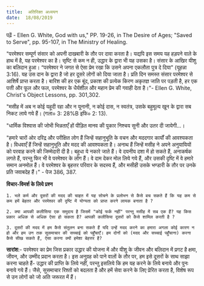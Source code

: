 ```yaml
---
title:  अतिरिक्त अध्ययन
date:  18/08/2019
---
```


पढ़ें - Ellen G. White, God with us," PP. 19-26, in The Desire of Ages; "Saved to Serve", pp. 95-107, in The Ministry of Healing.

"परमेश्वर सम्पूर्ण संसार को अपनी दाखबारी के तौर पर दावा करता है। यद्यपि इस समय यह हड़पने वाले के हाथ में है, यह परमेश्वर का है। सृष्टि से कम न ही, उद्धार के द्वारा भी यह उसका है। संसार के आखिर यीशु का बलिदान हुआ। “परमेश्वर ने जगत से ऐसा प्रेम रखा कि उसने अपना एकलौता पुत्र दे दिया" (यूहन्ना 3:16). यह उस दान के द्वारा है जो हर दूसरे लोगों को दिया जाता है। प्रति दिन समस्त संसार परमेश्वर से आशिर्षे प्राप्त करता है। बारिश की हर एक बूंद, प्रकाश की प्रत्येक किरण अकृतज्ञ जाति पर पड़ती है, हर एक पत्ती और फूल और फल, परमेश्वर के धैर्यशील और महान प्रेम की गवाही देता है।"- Ellen G. White, Christ's Object Lessons, pp. 301,302.

"मसीह में अब न कोई यहूदी रहा और न यूनानी, न कोई दास, न स्वतंत्र, उसके बहुमूल्य खून के द्वारा सब निकट लाये गये हैं। (गला० 3: 28%B इफि० 2: 13).

"धार्मिक विश्वास की जोभी भिन्नताएँ हों पीड़ित मानव की पुकार निश्चय सुनी और उतर दी जायेगी...।

"हमारे चारों ओर दरिद्र और परीक्षित लोग हैं जिन्हें सहानुभूति के वचन और मददगार कार्यों की आवश्यकता है। विधवाएँ हैं जिन्हें सहानुभूति और मदद की आवश्यकता है। अनाथ हैं जिन्हें मसीह ने अपने अनुयायियों को परवाह करने की जिम्मेदारी दी है। बहुधा ये नकारे जाते हैं। वे दयनीय दशा में हो सकते हैं, अनाकर्षक लगते हैं, परन्तु फिर भी वे परमेश्वर के लोग हैं। वे दाम देकर मोल लिये गये हैं, और उसकी दृष्टि में वे हमारे समान अनमोल हैं। वे परमेश्वर के बृहत्तर परिवार के सदस्य हैं, और मसीही उसके भण्डारी के तौर पर उनके प्रति जवाबदेह हैं।" - पेज 386, 387.

**विचार-विमर्श के लिये प्रश्न**

`1. भले कर्म और दूसरों की मदद की चाहत में यह सोचने के प्रलोभन से कैसे बच सकते हैं कि यह कम से कम हमें बेहतर और परमेश्वर की दृष्टि में योग्यता को प्राप्त करने लायक बनाता है ?`

`2. क्या आपकी कलीसिया एक समुदाय है जिसमें "कोई फर्क नहीं" परन्तु मसीह में सब एक हैं? यह किस प्रकार अधिक से अधिक ऐसा हो सकता है? आपकी कलीसिया दूसरों को कैसे शामिल करती है ?`

`3. दूसरों की मदद में हम कैसे संतुलन बना सकते हैं यदि उन्हें मदद करने का हमारा अगला कोई कारण न हो और हम उन तक सुसमाचार की सच्चाई को पहुँचाएँ। हम दोनों को (मदद और सच्चाई पहुँचाना) करना कैसे सीख सकते हैं, ऐसा करना क्यों हमेशा बेहत्तर है?`

**सारांश**:- परमेश्वर का प्रेम जिस प्रकार उद्धार की योजना में और यीशु के जीवन और बलिदान में प्रगट है क्षमा, जीवन, और उम्मीद प्रदान करता है। इस अनुग्रह को पाने वालों के तौर पर, हम इसे दूसरों के साथ साझा करना चाहते हैं- उद्धार की प्राप्ति के लिये नहीं, परन्तु इसलिये कि हम यह करने के लिये बनाये और पुनः बनाये गये हैं। जैसे, सुसमाचार रिश्तों को बदलता है और हमें सेवा करने के लिए प्रेरित करता है, विशेष रूप से उन लोगों को जो अति जरूरत में हैं।